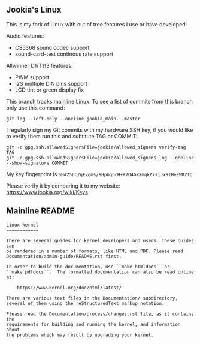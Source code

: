 Jookia's Linux
--------------

This is my fork of Linux with out of tree features I use or have developed:

Audio features:

- CS5368 sound codec support
- sound-card-test continous rate support

Allwinner D1/T113 features:

- PWM support
- I2S multiple DIN pins support
- LCD tint or green display fix

This branch tracks mainline Linux. To see a list of commits from this branch
only use this command:

```
git log --left-only --oneline jookia_main...master
```

I regularly sign my Git commits with my hardware SSH key, if you would like to
verify them run this and subtitute TAG or COMMIT:

```
git -c gpg.ssh.allowedSignersFile=jookia/allowed_signers verify-tag TAG
git -c gpg.ssh.allowedSignersFile=jookia/allowed_signers log --oneline --show-signature COMMIT
```

My key fingerprint is ```SHA256:/gEvgms/9HpbgpcH+K7O4GYXmqkP7siJx9zHeEWRZTg```.

Please verify it by comparing it to my website: https://www.jookia.org/wiki/Keys

Mainline README
---------------

```
Linux kernel
============

There are several guides for kernel developers and users. These guides can
be rendered in a number of formats, like HTML and PDF. Please read
Documentation/admin-guide/README.rst first.

In order to build the documentation, use ``make htmldocs`` or
``make pdfdocs``.  The formatted documentation can also be read online at:

    https://www.kernel.org/doc/html/latest/

There are various text files in the Documentation/ subdirectory,
several of them using the reStructuredText markup notation.

Please read the Documentation/process/changes.rst file, as it contains the
requirements for building and running the kernel, and information about
the problems which may result by upgrading your kernel.
```
